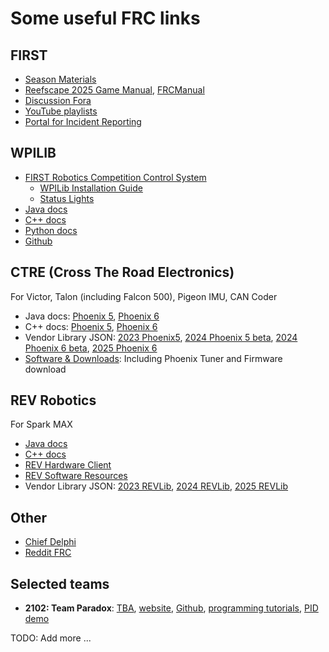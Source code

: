 # Some useful FRC links

## FIRST

* [Season Materials](https://www.firstinspires.org/resource-library/frc/competition-manual-qa-system)
* [Reefscape 2025 Game Manual](https://firstfrc.blob.core.windows.net/frc2025/Manual/2025GameManual.pdf), [FRCManual](https://www.frcmanual.com/)
* [Discussion Fora](https://forums.firstinspires.org/forum/general-discussions/first-programs/first-robotics-competition)
* [YouTube playlists](https://www.youtube.com/@FIRSTRoboticsCompetition/playlists)
* [Portal for Incident Reporting](https://www.pavesuite.com/FIRST/PublicPortal/HomePage)

## WPILIB

* [FIRST Robotics Competition Control System](https://docs.wpilib.org/en/stable/index.html)
  * [WPILib Installation Guide](https://docs.wpilib.org/en/stable/docs/zero-to-robot/step-2/wpilib-setup.html)
  * [Status Lights](https://docs.wpilib.org/en/stable/docs/hardware/hardware-basics/status-lights-ref.html)
* [Java docs](https://github.wpilib.org/allwpilib/docs/release/java/index.html)
* [C++ docs](https://github.wpilib.org/allwpilib/docs/release/cpp/index.html)
* [Python docs](https://robotpy.readthedocs.io/projects/wpilib/en/stable/api.html)
* [Github](https://github.com/wpilibsuite/allwpilib)

## CTRE (Cross The Road Electronics)

For Victor, Talon (including Falcon 500), Pigeon IMU, CAN Coder

* Java docs: [Phoenix 5](https://api.ctr-electronics.com/phoenix/release/java/), [Phoenix 6](https://api.ctr-electronics.com/phoenix6/release/java/)
* C++ docs: [Phoenix 5](https://api.ctr-electronics.com/phoenix/release/cpp/), [Phoenix 6](https://api.ctr-electronics.com/phoenix6/release/cpp/)
* Vendor Library JSON: [2023 Phoenix5](https://maven.ctr-electronics.com/release/com/ctre/phoenix/Phoenix5-frc2023-latest.json), [2024 Phoenix 5 beta](https://maven.ctr-electronics.com/release/com/ctre/phoenix/Phoenix5-frc2024-beta-latest.json), [2024 Phoenix 6 beta](https://maven.ctr-electronics.com/release/com/ctre/phoenix6/latest/Phoenix6-frc2024-beta-latest.json), [2025 Phoenix 6](https://maven.ctr-electronics.com/release/com/ctre/phoenix6/latest/Phoenix6-frc2025-latest.json)
* [Software & Downloads](https://store.ctr-electronics.com/software/): Including Phoenix Tuner and Firmware download

## REV Robotics

For Spark MAX

* [Java docs](https://codedocs.revrobotics.com/java/com/revrobotics/package-summary.html)
* [C++ docs](https://codedocs.revrobotics.com/cpp/namespacerev.html)
* [REV Hardware Client](https://docs.revrobotics.com/rev-hardware-client/)
* [REV Software Resources](https://www.revrobotics.com/software/)
* Vendor Library JSON: [2023 REVLib](https://software-metadata.revrobotics.com/REVLib-2023.json), [2024 REVLib](https://software-metadata.revrobotics.com/REVLib-2024.json), [2025 REVLib](https://software-metadata.revrobotics.com/REVLib-2025.json)

## Other

* [Chief Delphi](https://www.chiefdelphi.com/)
* [Reddit FRC](https://www.reddit.com/r/FRC/)

## Selected teams

* **2102: Team Paradox**: [TBA](https://www.thebluealliance.com/team/2102), [website](https://www.team2102.org/), [Github](https://github.com/Paradox2102), [programming tutorials](http://programming.team2102.org/), [PID demo](https://github.com/Paradox2102/pid_demo2)

TODO: Add more ...